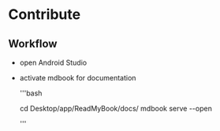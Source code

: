 # Contribute

## Workflow

- open Android Studio

- activate mdbook for documentation
 
    '''bash

    cd Desktop/app/ReadMyBook/docs/
    mdbook serve --open

    '''



